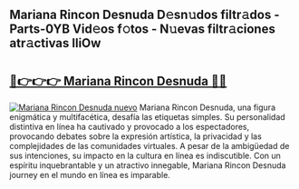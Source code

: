 ## Mariana Rincon Desnuda D𝚎sn𝚞dos filtr𝚊dos - Parts-0YB Vid𝚎os f𝚘tos - N𝚞evas filtr𝚊ciones atr𝚊ctivas lliOw

# <h2><a href="http://mbc73g.tromn.icu/?c=Mariana+Rincon+Desnuda">🔗👉👉👉 Mariana Rincon Desnuda 🔗🔗</a></h2>

[![Mariana Rincon Desnuda nuevo](https://i.imgur.com/pEAQMta.gif)](http://mbc73g.tromn.icu/?c=Mariana+Rincon+Desnuda)
Mariana Rincon Desnuda, una figura enigmática y multifacética, desafía las etiquetas simples. Su personalidad distintiva en línea ha cautivado y provocado a los espectadores, provocando debates sobre la expresión artística, la privacidad y las complejidades de las comunidades virtuales. A pesar de la ambigüedad de sus intenciones, su impacto en la cultura en línea es indiscutible. Con un espíritu inquebrantable y un atractivo innegable, Mariana Rincon Desnuda journey en el mundo en línea es imparable.
